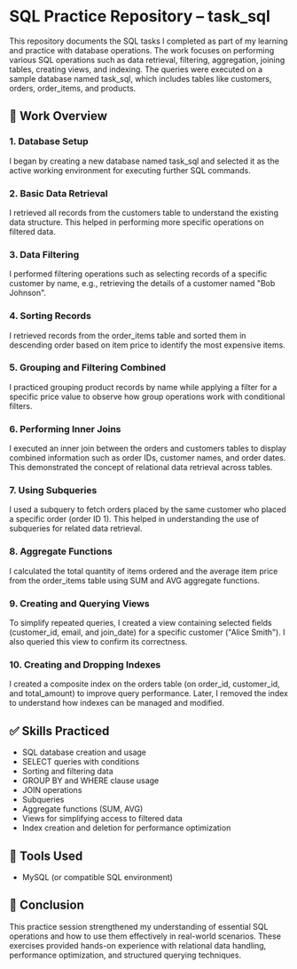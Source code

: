 # SQL Practice Repository – task_sql

This repository documents the SQL tasks I completed as part of my learning and practice with database operations. The work focuses on performing various SQL operations such as data retrieval, filtering, aggregation, joining tables, creating views, and indexing. The queries were executed on a sample database named task_sql, which includes tables like customers, orders, order_items, and products.

## 🔹 Work Overview

### 1. Database Setup
I began by creating a new database named task_sql and selected it as the active working environment for executing further SQL commands.

### 2. Basic Data Retrieval
I retrieved all records from the customers table to understand the existing data structure. This helped in performing more specific operations on filtered data.

### 3. Data Filtering
I performed filtering operations such as selecting records of a specific customer by name, e.g., retrieving the details of a customer named "Bob Johnson".

### 4. Sorting Records
I retrieved records from the order_items table and sorted them in descending order based on item price to identify the most expensive items.

### 5. Grouping and Filtering Combined
I practiced grouping product records by name while applying a filter for a specific price value to observe how group operations work with conditional filters.

### 6. Performing Inner Joins
I executed an inner join between the orders and customers tables to display combined information such as order IDs, customer names, and order dates. This demonstrated the concept of relational data retrieval across tables.

### 7. Using Subqueries
I used a subquery to fetch orders placed by the same customer who placed a specific order (order ID 1). This helped in understanding the use of subqueries for related data retrieval.

### 8. Aggregate Functions
I calculated the total quantity of items ordered and the average item price from the order_items table using SUM and AVG aggregate functions.

### 9. Creating and Querying Views
To simplify repeated queries, I created a view containing selected fields (customer_id, email, and join_date) for a specific customer ("Alice Smith"). I also queried this view to confirm its correctness.

### 10. Creating and Dropping Indexes
I created a composite index on the orders table (on order_id, customer_id, and total_amount) to improve query performance. Later, I removed the index to understand how indexes can be managed and modified.

## ✅ Skills Practiced
- SQL database creation and usage
- SELECT queries with conditions
- Sorting and filtering data
- GROUP BY and WHERE clause usage
- JOIN operations
- Subqueries
- Aggregate functions (SUM, AVG)
- Views for simplifying access to filtered data
- Index creation and deletion for performance optimization

## 🧰 Tools Used
- MySQL (or compatible SQL environment)

## 📌 Conclusion
This practice session strengthened my understanding of essential SQL operations and how to use them effectively in real-world scenarios. These exercises provided hands-on experience with relational data handling, performance optimization, and structured querying techniques.
